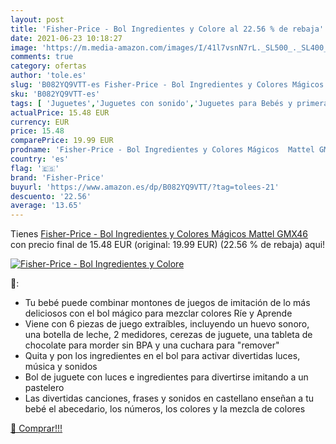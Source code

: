 ```yaml
---
layout: post
title: 'Fisher-Price - Bol Ingredientes y Colore al 22.56 % de rebaja'
date: 2021-06-23 10:18:27
image: 'https://m.media-amazon.com/images/I/41l7vsnN7rL._SL500_._SL400_.jpg'
comments: true
category: ofertas
author: 'tole.es'
slug: 'B082YQ9VTT-es Fisher-Price - Bol Ingredientes y Colores Mágicos Mattel...'
sku: 'B082YQ9VTT-es'
tags: [ 'Juguetes','Juguetes con sonido','Juguetes para Bebés y primera infancia','Juguetes y juegos','fisher-price', ]
actualPrice: 15.48 EUR
currency: EUR
price: 15.48
comparePrice: 19.99 EUR
prodname: 'Fisher-Price - Bol Ingredientes y Colores Mágicos  Mattel GMX46 '
country: 'es'
flag: '🇪🇸'
brand: 'Fisher-Price'
buyurl: 'https://www.amazon.es/dp/B082YQ9VTT/?tag=tolees-21'
descuento: '22.56'
average: '13.65'
---
```


Tienes [Fisher-Price - Bol Ingredientes y Colores Mágicos  Mattel GMX46 ](https://www.amazon.es/dp/B082YQ9VTT/?tag=tolees-21) con precio final de  15.48 EUR (original: 19.99 EUR) (22.56 %  de rebaja) aqui!

[![Fisher-Price - Bol Ingredientes y Colore](https://m.media-amazon.com/images/I/41l7vsnN7rL._SL500_._SL400_.jpg)](https://www.amazon.es/dp/B082YQ9VTT/?tag=tolees-21)

🔎:

- Tu bebé puede combinar montones de juegos de imitación de lo más deliciosos con el bol mágico para mezclar colores Ríe y Aprende
- Viene con 6 piezas de juego extraíbles, incluyendo un huevo sonoro, una botella de leche, 2 medidores, cerezas de juguete, una tableta de chocolate para morder sin BPA y una cuchara para "remover"
- Quita y pon los ingredientes en el bol para activar divertidas luces, música y sonidos
- Bol de juguete con luces e ingredientes para divertirse imitando a un pastelero
- Las divertidas canciones, frases y sonidos en castellano enseñan a tu bebé el abecedario, los números, los colores y la mezcla de colores

[🛒 Comprar!!!](https://www.amazon.es/dp/B082YQ9VTT/?tag=tolees-21)
